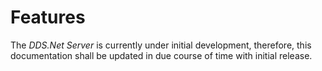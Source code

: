 # Features

The *DDS.Net Server* is currently under initial development, therefore, this documentation shall be updated in due course of time with initial release.